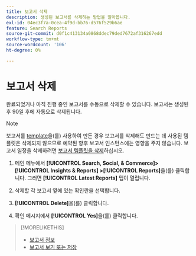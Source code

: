 ```yaml
---
title: 보고서 삭제
description: 생성된 보고서를 삭제하는 방법을 알아봅니다.
exl-id: 04ec3f7a-0cea-4f9d-bb76-d576f529b6ae
feature: Search Reports
source-git-commit: d0f1c413134a0868ddec79ded7672af316267edd
workflow-type: tm+mt
source-wordcount: '106'
ht-degree: 0%

---
```


# 보고서 삭제

완료되었거나 아직 진행 중인 보고서를 수동으로 삭제할 수 있습니다. 보고서는 생성된 후 90일 후에 자동으로 삭제됩니다.

>[!NOTE]
>
>보고서를 [template](/help/search-social-commerce/reports/automation/templates/template-about.md)을(를) 사용하여 만든 경우 보고서를 삭제해도 만드는 데 사용된 템플릿은 삭제되지 않으므로 예약된 향후 보고서 인스턴스에는 영향을 주지 않습니다. 보고서 일정을 삭제하려면 [보고서 템플릿을 삭제](/help/search-social-commerce/reports/automation/templates/template-delete.md)하십시오.

1. 메인 메뉴에서 **[!UICONTROL Search, Social, & Commerce]> [!UICONTROL Insights & Reports] >[!UICONTROL Reports]**&#x200B;을(를) 클릭합니다. 그러면 **[!UICONTROL Latest Reports]** 탭이 열립니다.

1. 삭제할 각 보고서 옆에 있는 확인란을 선택합니다.

1. **[!UICONTROL Delete]**&#x200B;을(를) 클릭합니다.

1. 확인 메시지에서 **[!UICONTROL Yes]**&#x200B;을(를) 클릭합니다.

>[!MORELIKETHIS]
>
>* [보고서 정보](/help/search-social-commerce/reports/report-about.md)
>* [보고서 보기 또는 저장](/help/search-social-commerce/reports/management/report-view-save.md)
